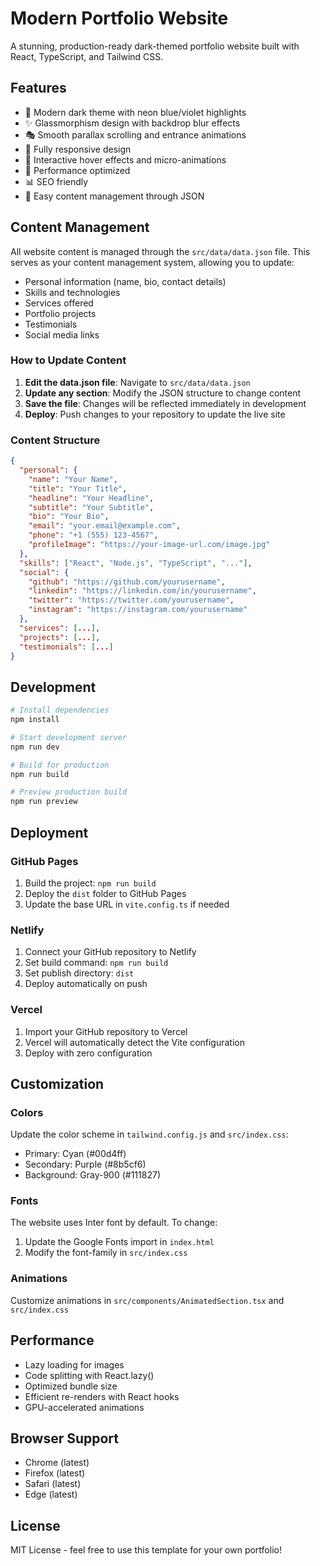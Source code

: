 # Modern Portfolio Website

A stunning, production-ready dark-themed portfolio website built with React, TypeScript, and Tailwind CSS.

## Features

- 🌙 Modern dark theme with neon blue/violet highlights
- ✨ Glassmorphism design with backdrop blur effects
- 🎭 Smooth parallax scrolling and entrance animations
- 📱 Fully responsive design
- 🎨 Interactive hover effects and micro-animations
- 🚀 Performance optimized
- 📊 SEO friendly
- 🔧 Easy content management through JSON

## Content Management

All website content is managed through the `src/data/data.json` file. This serves as your content management system, allowing you to update:

- Personal information (name, bio, contact details)
- Skills and technologies
- Services offered
- Portfolio projects
- Testimonials
- Social media links

### How to Update Content

1. **Edit the data.json file**: Navigate to `src/data/data.json`
2. **Update any section**: Modify the JSON structure to change content
3. **Save the file**: Changes will be reflected immediately in development
4. **Deploy**: Push changes to your repository to update the live site

### Content Structure

```json
{
  "personal": {
    "name": "Your Name",
    "title": "Your Title",
    "headline": "Your Headline",
    "subtitle": "Your Subtitle",
    "bio": "Your Bio",
    "email": "your.email@example.com",
    "phone": "+1 (555) 123-4567",
    "profileImage": "https://your-image-url.com/image.jpg"
  },
  "skills": ["React", "Node.js", "TypeScript", "..."],
  "social": {
    "github": "https://github.com/yourusername",
    "linkedin": "https://linkedin.com/in/yourusername",
    "twitter": "https://twitter.com/yourusername",
    "instagram": "https://instagram.com/yourusername"
  },
  "services": [...],
  "projects": [...],
  "testimonials": [...]
}
```

## Development

```bash
# Install dependencies
npm install

# Start development server
npm run dev

# Build for production
npm run build

# Preview production build
npm run preview
```

## Deployment

### GitHub Pages
1. Build the project: `npm run build`
2. Deploy the `dist` folder to GitHub Pages
3. Update the base URL in `vite.config.ts` if needed

### Netlify
1. Connect your GitHub repository to Netlify
2. Set build command: `npm run build`
3. Set publish directory: `dist`
4. Deploy automatically on push

### Vercel
1. Import your GitHub repository to Vercel
2. Vercel will automatically detect the Vite configuration
3. Deploy with zero configuration

## Customization

### Colors
Update the color scheme in `tailwind.config.js` and `src/index.css`:
- Primary: Cyan (#00d4ff)
- Secondary: Purple (#8b5cf6)
- Background: Gray-900 (#111827)

### Fonts
The website uses Inter font by default. To change:
1. Update the Google Fonts import in `index.html`
2. Modify the font-family in `src/index.css`

### Animations
Customize animations in `src/components/AnimatedSection.tsx` and `src/index.css`

## Performance

- Lazy loading for images
- Code splitting with React.lazy()
- Optimized bundle size
- Efficient re-renders with React hooks
- GPU-accelerated animations

## Browser Support

- Chrome (latest)
- Firefox (latest)
- Safari (latest)
- Edge (latest)

## License

MIT License - feel free to use this template for your own portfolio!